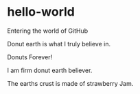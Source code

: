 # hello-world

Entering the world of GitHub

Donut earth is what I truly believe in.

Donuts Forever!

I am firm donut earth believer. 

The earths crust is made of strawberry Jam.

